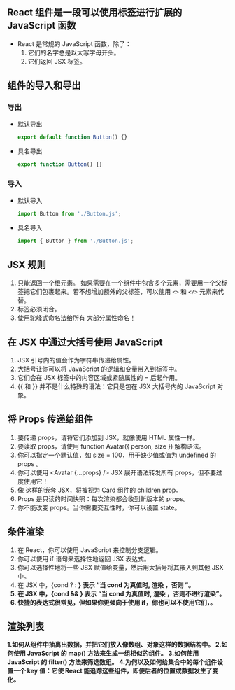 ## React 组件是一段可以使用标签进行扩展的 JavaScript 函数
   * React 是常规的 JavaScript 函数，除了：
     1. 它们的名字总是以大写字母开头。
     2. 它们返回 JSX 标签。

## 组件的导入和导出

### 导出
  * 默认导出
    ```js
    export default function Button() {}
    ```
  * 具名导出
    ```js
    export function Button() {}
    ```
### 导入
  * 默认导入
    ```js
    import Button from './Button.js';
    ```
  * 具名导入
    ```js
    import { Button } from './Button.js';
    ```
    
## JSX 规则
1. 只能返回一个根元素。
   如果需要在一个组件中包含多个元素，需要用一个父标签把它们包裹起来。若不想增加额外的父标签，可以使用 `<>` 和 `</>` 元素来代替。
2. 标签必须闭合。
3. 使用驼峰式命名法给~~所有~~ 大部分属性命名！

## 在 JSX 中通过大括号使用 JavaScript
1. JSX 引号内的值会作为字符串传递给属性。
2. 大括号让你可以将 JavaScript 的逻辑和变量带入到标签中。
3. 它们会在 JSX 标签中的内容区域或紧随属性的 = 后起作用。
4. {{ 和 }} 并不是什么特殊的语法：它只是包在 JSX 大括号内的 JavaScript 对象。

## 将 Props 传递给组件
1. 要传递 props，请将它们添加到 JSX，就像使用 HTML 属性一样。
2. 要读取 props，请使用 function Avatar({ person, size }) 解构语法。
3. 你可以指定一个默认值，如 size = 100，用于缺少值或值为 undefined 的 props 。
4. 你可以使用 <Avatar {...props} /> JSX 展开语法转发所有 props，但不要过度使用它！
5. 像 <Card><Avatar /></Card> 这样的嵌套 JSX，将被视为 Card 组件的 children prop。
6. Props 是只读的时间快照：每次渲染都会收到新版本的 props。
7. 你不能改变 props。当你需要交互性时，你可以设置 state。

## 条件渲染
1. 在 React，你可以使用 JavaScript 来控制分支逻辑。
2. 你可以使用 if 语句来选择性地返回 JSX 表达式。
3. 你可以选择性地将一些 JSX 赋值给变量，然后用大括号将其嵌入到其他 JSX 中。
4. 在 JSX 中，{cond ? <A /> : <B />} 表示 “当 cond 为真值时, 渲染 <A />，否则 <B />”。
5. 在 JSX 中，{cond && <A />} 表示 “当 cond 为真值时, 渲染 <A />，否则不进行渲染”。
6. 快捷的表达式很常见，但如果你更倾向于使用 if，你也可以不使用它们，。


## 渲染列表
1.如何从组件中抽离出数据，并把它们放入像数组、对象这样的数据结构中。
2.如何使用 JavaScript 的 map() 方法来生成一组相似的组件。
3.如何使用 JavaScript 的 filter() 方法来筛选数组。
4.为何以及如何给集合中的每个组件设置一个 key 值：它使 React 能追踪这些组件，即便后者的位置或数据发生了变化。
